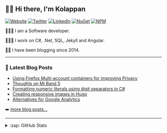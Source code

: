 ## 👋🏽 Hi there, I'm Kolappan

[![Website](https://img.shields.io/badge/Website-kolappan.dev-informational?style=flat-square&logo=microsoft%20edge&logoColor=white)](https://kolappan.dev)
[![Twitter](https://img.shields.io/badge/-Twitter-1DA1F2?style=flat-square&logo=twitter&logoColor=white)](https://twitter.com/KolappanNathan)
[![LinkedIn](https://img.shields.io/badge/-LinkedIn-006192?style=flat-square&logo=linkedin)](https://www.linkedin.com/in/kolappannathan)
[![NuGet](https://img.shields.io/badge/-NuGet-004880?style=flat-square&logo=nuget)](https://www.nuget.org/profiles/kolappannathan)
[![NPM](https://img.shields.io/badge/-NPM-CC3534?style=flat-square&logo=npm)](https://www.npmjs.com/~kolappannathan)

👨🏽‍💻 I am a Software developer.

👨🏽‍💻 I work on C#, .Net, SQL, Jekyll and Angular.

✍🏽 I have been blogging since 2014.

---

### 📘 Latest Blog Posts

<!-- PERSONAL-BLOG-POST-LIST:START -->
- [Using Firefox Multi-account containers for improving Privacy](https://kolappan.dev/blog/2021/using-firefox-containers-for-privacy/)
- [Thoughts on Mi Band 5](https://kolappan.dev/blog/2021/how-good-is-mi-band-5/)
- [Formatting numeric literals using digit separators in C#](https://kolappan.dev/blog/2021/digit-separator-in-csharp/)
- [Creating responsive images in Hugo](https://kolappan.dev/blog/2021/making-images-resposive-in-hugo/)
- [Alternatives for Google Analytics](https://kolappan.dev/blog/2021/alternative-for-google-analytics/)
<!-- PERSONAL-BLOG-POST-LIST:END -->

➡️ [more blog posts...](https://kolappan.dev/blog)

---

<details>
  <summary>:zap: GitHub Stats</summary>
  
  [![GitHub stats](https://github-readme-stats.vercel.app/api?username=kolappannathan&show_icons=true)](https://github.com/anuraghazra/github-readme-stats)
</details>
